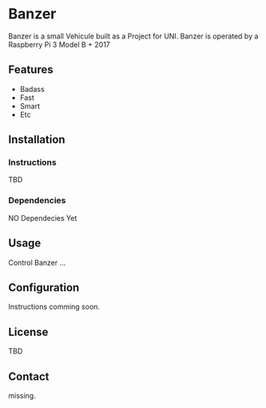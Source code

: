 # Banzer



Banzer is a small Vehicule built as a Project for UNI.
Banzer is operated by a Raspberry Pi 3 Model B + 2017 




## Features
  - Badass
  - Fast
  - Smart
  - Etc


## Installation

### Instructions
TBD

### Dependencies
NO Dependecies Yet

## Usage
Control Banzer ...

## Configuration
Instructions comming soon.



## License
TBD

## Contact
missing.


